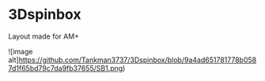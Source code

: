 # 3Dspinbox
Layout made for AM+

![image alt]https://github.com/Tankman3737/3Dspinbox/blob/9a4ad651781778b0587d1f65bd79c7da9fb37655/SB1.png)
